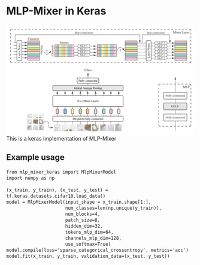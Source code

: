 # MLP-Mixer in Keras
<img align='center' src='mlp-mixer.png'>
This is a keras implementation of MLP-Mixer

## Example usage
```
from mlp_mixer_keras import MlpMixerModel 
import numpy as np

(x_train, y_train), (x_test, y_test) = tf.keras.datasets.cifar10.load_data()
model = MlpMixerModel(input_shape = x_train.shape[1:],
                      num_classes=len(np.unique(y_train)), 
                      num_blocks=4, 
                      patch_size=8,
                      hidden_dim=32, 
                      tokens_mlp_dim=64,
                      channels_mlp_dim=128,
                      use_softmax=True)
model.compile(loss='sparse_categorical_crossentropy', metrics='acc')
model.fit(x_train, y_train, validation_data=(x_test, y_test))
```